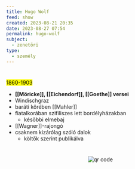 ```yaml
---
title: Hugo Wolf
feed: show
created: 2023-08-21 20:35
date: 2023-08-27 07:54
permalink: hugo-wolf
subject:
  - zenetöri
type:
  - személy
---
```

#
<mark>1860-1903</mark>

- **[[Möricke]], [[Eichendorf]], [[Goethe]] versei**
- Windischgraz
- baráti körében [[Mahler]]
- fiatalkorában szifiliszes lett bordélyházakban
	- későbbi elmebaj
- [[Wagner]]-rajongó
- csaknem kizárólag szóló dalok
	- költők szerint publikálva





#
<p style="text-align: center;"><img src="https://chart.googleapis.com/chart?cht=qr&chl=https://notes.andrasdenes.com/hugo-wolf&chs=180x180&choe=UTF-8&chld=L|2" alt="qr code"></p>


